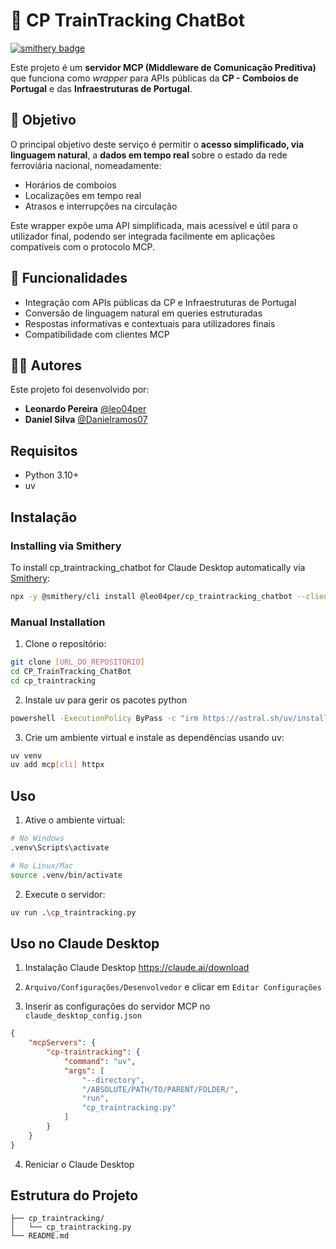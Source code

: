 # 🚆 CP TrainTracking ChatBot
[![smithery badge](https://smithery.ai/badge/@leo04per/cp_traintracking_chatbot)](https://smithery.ai/server/@leo04per/cp_traintracking_chatbot)

Este projeto é um **servidor MCP (Middleware de Comunicação Preditiva)** que funciona como *wrapper* para APIs públicas da **CP - Comboios de Portugal** e das **Infraestruturas de Portugal**.

## 🎯 Objetivo

O principal objetivo deste serviço é permitir o **acesso simplificado, via linguagem natural**, a **dados em tempo real** sobre o estado da rede ferroviária nacional, nomeadamente:

- Horários de comboios
- Localizações em tempo real
- Atrasos e interrupções na circulação

Este wrapper expõe uma API simplificada, mais acessível e útil para o utilizador final, podendo ser integrada facilmente em aplicações compatíveis com o protocolo MCP.

## 🧪 Funcionalidades

- Integração com APIs públicas da CP e Infraestruturas de Portugal
- Conversão de linguagem natural em queries estruturadas
- Respostas informativas e contextuais para utilizadores finais
- Compatibilidade com clientes MCP

## 🧑‍💻 Autores

Este projeto foi desenvolvido por:

- **Leonardo Pereira** [@leo04per](https://github.com/leo04per)
- **Daniel Silva** [@Danielramos07](https://github.com/Danielramos07)

## Requisitos

- Python 3.10+
- uv

## Instalação

### Installing via Smithery

To install cp_traintracking_chatbot for Claude Desktop automatically via [Smithery](https://smithery.ai/server/@leo04per/cp_traintracking_chatbot):

```bash
npx -y @smithery/cli install @leo04per/cp_traintracking_chatbot --client claude
```

### Manual Installation

1. Clone o repositório:
```bash
git clone [URL_DO_REPOSITÓRIO]
cd CP_TrainTracking_ChatBot
cd cp_traintracking
```

2. Instale uv para gerir os pacotes python

```bash
powershell -ExecutionPolicy ByPass -c "irm https://astral.sh/uv/install.ps1 | iex"
```

3. Crie um ambiente virtual e instale as dependências usando uv:
```bash
uv venv
uv add mcp[cli] httpx
```

## Uso

1. Ative o ambiente virtual:
```bash
# No Windows
.venv\Scripts\activate

# No Linux/Mac
source .venv/bin/activate
```

2. Execute o servidor:
```bash
uv run .\cp_traintracking.py
```
## Uso no Claude Desktop
1. Instalação Claude Desktop https://claude.ai/download

2. ```Arquivo/Configurações/Desenvolvedor``` e clicar em ```Editar Configurações```

3. Inserir as configurações do servidor MCP no ```claude_desktop_config.json```
```json
{
    "mcpServers": {
        "cp-traintracking": {
            "command": "uv",
            "args": [
                "--directory",
                "/ABSOLUTE/PATH/TO/PARENT/FOLDER/",
                "run",
                "cp_traintracking.py"
            ]
        }
    }
}
```

4. Reniciar o Claude Desktop 

## Estrutura do Projeto

```
├── cp_traintracking/
│   └── cp_traintracking.py
└── README.md
```
